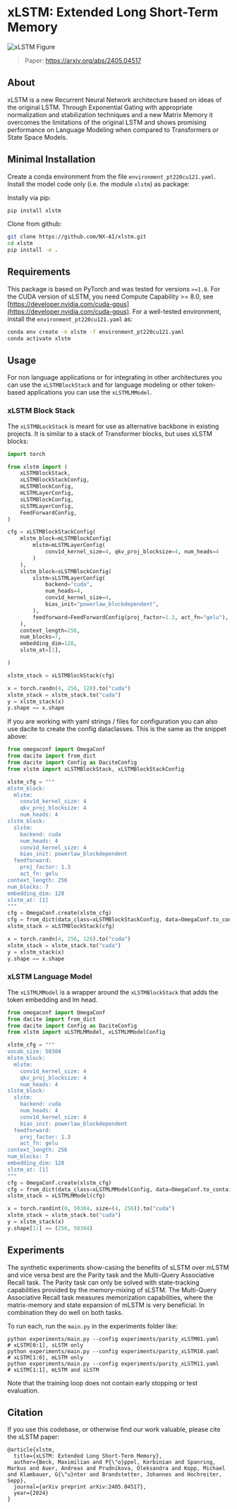 # xLSTM: Extended Long Short-Term Memory

![xLSTM Figure](./res/desc_xlstm_overview.svg)

> Paper: https://arxiv.org/abs/2405.04517

## About

xLSTM is a new Recurrent Neural Network architecture based on ideas of the original LSTM.
Through Exponential Gating with appropriate normalization and stabilization techniques and a new Matrix Memory it overcomes the limitations of the original LSTM 
and shows promising performance on Language Modeling when compared to Transformers or State Space Models.

## Minimal Installation

Create a conda environment from the file `environment_pt220cu121.yaml`.
Install the model code only (i.e. the module `xlstm`) as package:

Instally via pip: 
```bash
pip install xlstm
```
Clone from github:
```bash
git clone https://github.com/NX-AI/xlstm.git
cd xlstm
pip install -e .
```

## Requirements

This package is based on PyTorch and was tested for versions `>=1.8`. For the CUDA version of sLSTM, you need Compute Capability >= 8.0, see [https://developer.nvidia.com/cuda-gpus](https://developer.nvidia.com/cuda-gpus). For a well-tested environment, install the `environment_pt220cu121.yaml` as:
```bash
conda env create -n xlstm -f environment_pt220cu121.yaml
conda activate xlstm
``` 

## Usage

For non language applications or for integrating in other architectures you can use the `xLSTMBlockStack` and for language modeling or other token-based applications you can use the `xLSTMLMModel`.

### xLSTM Block Stack

The `xLSTMBLockStack` is meant for use as alternative backbone in existing projects. It is similar to a stack of Transformer blocks, but uses xLSTM blocks:

```python
import torch

from xlstm import (
    xLSTMBlockStack,
    xLSTMBlockStackConfig,
    mLSTMBlockConfig,
    mLSTMLayerConfig,
    sLSTMBlockConfig,
    sLSTMLayerConfig,
    FeedForwardConfig,
)

cfg = xLSTMBlockStackConfig(
    mlstm_block=mLSTMBlockConfig(
        mlstm=mLSTMLayerConfig(
            conv1d_kernel_size=4, qkv_proj_blocksize=4, num_heads=4
        )
    ),
    slstm_block=sLSTMBlockConfig(
        slstm=sLSTMLayerConfig(
            backend="cuda",
            num_heads=4,
            conv1d_kernel_size=4,
            bias_init="powerlaw_blockdependent",
        ),
        feedforward=FeedForwardConfig(proj_factor=1.3, act_fn="gelu"),
    ),
    context_length=256,
    num_blocks=7,
    embedding_dim=128,
    slstm_at=[1],

)

xlstm_stack = xLSTMBlockStack(cfg)

x = torch.randn(4, 256, 128).to("cuda")
xlstm_stack = xlstm_stack.to("cuda")
y = xlstm_stack(x)
y.shape == x.shape
```

If you are working with yaml strings / files for configuration you can also use dacite to create the config dataclasses. This is the same as the snippet above:

```python
from omegaconf import OmegaConf
from dacite import from_dict
from dacite import Config as DaciteConfig
from xlstm import xLSTMBlockStack, xLSTMBlockStackConfig

xlstm_cfg = """ 
mlstm_block:
  mlstm:
    conv1d_kernel_size: 4
    qkv_proj_blocksize: 4
    num_heads: 4
slstm_block:
  slstm:
    backend: cuda
    num_heads: 4
    conv1d_kernel_size: 4
    bias_init: powerlaw_blockdependent
  feedforward:
    proj_factor: 1.3
    act_fn: gelu
context_length: 256
num_blocks: 7
embedding_dim: 128
slstm_at: [1]
"""
cfg = OmegaConf.create(xlstm_cfg)
cfg = from_dict(data_class=xLSTMBlockStackConfig, data=OmegaConf.to_container(cfg), config=DaciteConfig(strict=True))
xlstm_stack = xLSTMBlockStack(cfg)

x = torch.randn(4, 256, 128).to("cuda")
xlstm_stack = xlstm_stack.to("cuda")
y = xlstm_stack(x)
y.shape == x.shape

```


### xLSTM Language Model

The `xLSTMLMModel` is a wrapper around the `xLSTMBlockStack` that adds the token embedding and lm head.

```python
from omegaconf import OmegaConf
from dacite import from_dict
from dacite import Config as DaciteConfig
from xlstm import xLSTMLMModel, xLSTMLMModelConfig

xlstm_cfg = """ 
vocab_size: 50304
mlstm_block:
  mlstm:
    conv1d_kernel_size: 4
    qkv_proj_blocksize: 4
    num_heads: 4
slstm_block:
  slstm:
    backend: cuda
    num_heads: 4
    conv1d_kernel_size: 4
    bias_init: powerlaw_blockdependent
  feedforward:
    proj_factor: 1.3
    act_fn: gelu
context_length: 256
num_blocks: 7
embedding_dim: 128
slstm_at: [1]
"""
cfg = OmegaConf.create(xlstm_cfg)
cfg = from_dict(data_class=xLSTMLMModelConfig, data=OmegaConf.to_container(cfg), config=DaciteConfig(strict=True))
xlstm_stack = xLSTMLMModel(cfg)

x = torch.randint(0, 50304, size=(4, 256)).to("cuda")
xlstm_stack = xlstm_stack.to("cuda")
y = xlstm_stack(x)
y.shape[1:] == (256, 50304)
```


## Experiments

The synthetic experiments show-casing the benefits of sLSTM over mLSTM and vice versa best are the Parity task and the Multi-Query Associative Recall task. The Parity task can only be solved with state-tracking capabilities provided by the memory-mixing of sLSTM. The Multi-Query Associative Recall task measures memorization capabilities, where the matrix-memory and state expansion of mLSTM is very beneficial.
In combination they do well on both tasks.

To run each, run the `main.py` in the experiments folder like:
```
python experiments/main.py --config experiments/parity_xLSTM01.yaml   # xLSTM[0:1], sLSTM only
python experiments/main.py --config experiments/parity_xLSTM10.yaml   # xLSTM[1:0], mLSTM only
python experiments/main.py --config experiments/parity_xLSTM11.yaml   # xLSTM[1:1], mLSTM and sLSTM
```

Note that the training loop does not contain early stopping or test evaluation.


## Citation

If you use this codebase, or otherwise find our work valuable, please cite the xLSTM paper:
```
@article{xlstm,
  title={xLSTM: Extended Long Short-Term Memory},
  author={Beck, Maximilian and P{\"o}ppel, Korbinian and Spanring, Markus and Auer, Andreas and Prudnikova, Oleksandra and Kopp, Michael and Klambauer, G{\"u}nter and Brandstetter, Johannes and Hochreiter, Sepp},
  journal={arXiv preprint arXiv:2405.04517},
  year={2024}
}

```
